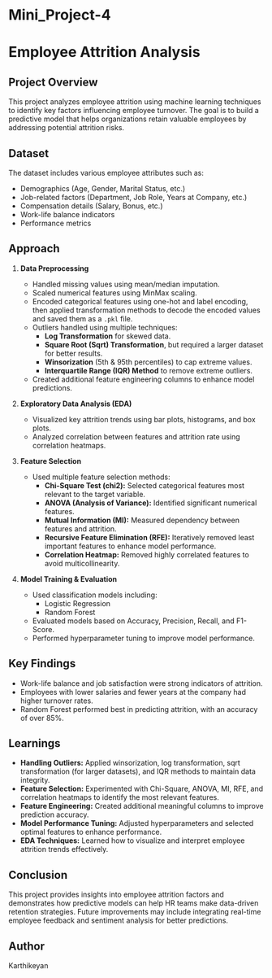 # Mini_Project-4

# Employee Attrition Analysis

## Project Overview
This project analyzes employee attrition using machine learning techniques to identify key factors influencing employee turnover. The goal is to build a predictive model that helps organizations retain valuable employees by addressing potential attrition risks.

## Dataset
The dataset includes various employee attributes such as:
- Demographics (Age, Gender, Marital Status, etc.)
- Job-related factors (Department, Job Role, Years at Company, etc.)
- Compensation details (Salary, Bonus, etc.)
- Work-life balance indicators
- Performance metrics

## Approach
1. **Data Preprocessing**
   - Handled missing values using mean/median imputation.
   - Scaled numerical features using MinMax scaling.
   - Encoded categorical features using one-hot and label encoding, then applied transformation methods to decode the encoded values and saved them as a `.pkl` file.
   - Outliers handled using multiple techniques:
     - **Log Transformation** for skewed data.
     - **Square Root (Sqrt) Transformation**, but required a larger dataset for better results.
     - **Winsorization** (5th & 95th percentiles) to cap extreme values.
     - **Interquartile Range (IQR) Method** to remove extreme outliers.
   - Created additional feature engineering columns to enhance model predictions.
   
2. **Exploratory Data Analysis (EDA)**
   - Visualized key attrition trends using bar plots, histograms, and box plots.
   - Analyzed correlation between features and attrition rate using correlation heatmaps.
   
3. **Feature Selection**
   - Used multiple feature selection methods:
     - **Chi-Square Test (chi2):** Selected categorical features most relevant to the target variable.
     - **ANOVA (Analysis of Variance):** Identified significant numerical features.
     - **Mutual Information (MI):** Measured dependency between features and attrition.
     - **Recursive Feature Elimination (RFE):** Iteratively removed least important features to enhance model performance.
     - **Correlation Heatmap:** Removed highly correlated features to avoid multicollinearity.

4. **Model Training & Evaluation**
   - Used classification models including:
     - Logistic Regression
     - Random Forest
   - Evaluated models based on Accuracy, Precision, Recall, and F1-Score.
   - Performed hyperparameter tuning to improve model performance.

## Key Findings
- Work-life balance and job satisfaction were strong indicators of attrition.
- Employees with lower salaries and fewer years at the company had higher turnover rates.
- Random Forest performed best in predicting attrition, with an accuracy of over 85%.

## Learnings
- **Handling Outliers:** Applied winsorization, log transformation, sqrt transformation (for larger datasets), and IQR methods to maintain data integrity.
- **Feature Selection:** Experimented with Chi-Square, ANOVA, MI, RFE, and correlation heatmaps to identify the most relevant features.
- **Feature Engineering:** Created additional meaningful columns to improve prediction accuracy.
- **Model Performance Tuning:** Adjusted hyperparameters and selected optimal features to enhance performance.
- **EDA Techniques:** Learned how to visualize and interpret employee attrition trends effectively.

## Conclusion
This project provides insights into employee attrition factors and demonstrates how predictive models can help HR teams make data-driven retention strategies. Future improvements may include integrating real-time employee feedback and sentiment analysis for better predictions.

## Author
Karthikeyan
